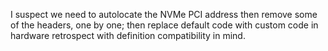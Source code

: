 I suspect we need to autolocate the NVMe PCI address then remove some of the headers, one by one; then replace default code with custom code in hardware retrospect with definition compatibility in mind.
